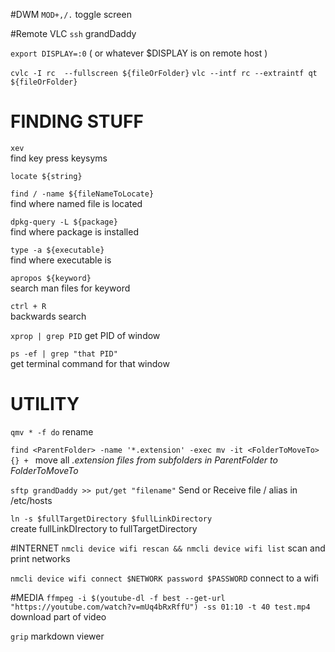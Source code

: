 #DWM 
`MOD+,/.` 
toggle screen

#Remote VLC
`ssh` 
grandDaddy

`export DISPLAY=:0` 
( or whatever $DISPLAY is on remote host )

`cvlc -I rc  --fullscreen ${fileOrFolder}`
`vlc --intf rc --extraintf qt ${fileOrFolder}`

# FINDING STUFF
`xev`  
find key press keysyms

`locate ${string}`

`find / -name ${fileNameToLocate}`    
find where named file is located

`dpkg-query -L ${package}`    
find where package is installed

`type -a ${executable}`    
find where executable is

`apropos ${keyword}`    
search man files for keyword

`ctrl + R`    
backwards search

`xprop | grep PID`
get PID of window

`ps -ef | grep "that PID"`    
get terminal command for that window

# UTILITY
`qmv * -f do` 
rename

`find <ParentFolder> -name '*.extension' -exec mv -it <FolderToMoveTo> {} + `
move all *.extension files from subfolders in ParentFolder to FolderToMoveTo*

`sftp grandDaddy >> put/get "filename"`
Send or Receive file / alias in /etc/hosts

`ln -s $fullTargetDirectory $fullLinkDirectory`  
create fullLinkDIrectory to fullTargetDirectory

#INTERNET
`nmcli device wifi rescan && nmcli device wifi list` 
scan and print networks

`nmcli device wifi connect $NETWORK password $PASSWORD`
connect to a wifi

#MEDIA
`ffmpeg -i $(youtube-dl -f best --get-url "https://youtube.com/watch?v=mUq4bRxRffU") -ss 01:10 -t 40 test.mp4`  
download part of video

`grip`
markdown viewer
